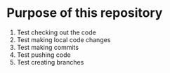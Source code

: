# Purpose of this repository
1. Test checking out the code
2. Test making local code changes
3. Test making commits
4. Test pushing code
5. Test creating branches
